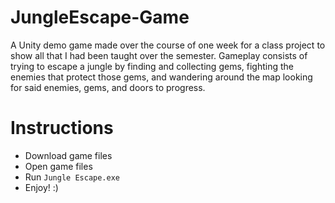 # JungleEscape-Game
A Unity demo game made over the course of one week for a class project to show all that I had been taught over the semester.
Gameplay consists of trying to escape a jungle by finding and collecting gems, fighting the enemies that protect those gems, and wandering around the map looking for said enemies, gems, and doors to progress.

# Instructions
 - Download game files
 - Open game files
 - Run `Jungle Escape.exe`
 - Enjoy! :)

